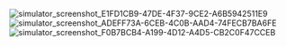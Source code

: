 ![simulator_screenshot_E1FD1CB9-47DE-4F37-9CE2-A6B5942511E9](https://github.com/user-attachments/assets/f87b8ca6-355d-4dd9-83ca-74ea7f67d8cc)
![simulator_screenshot_ADEFF73A-6CEB-4C0B-AAD4-74FECB7BA6FE](https://github.com/user-attachments/assets/b4b2a57a-1b6e-4c74-be61-02c8cf2373c3)
![simulator_screenshot_F0B7BCB4-A199-4D12-A4D5-CB2C0F47CCEB](https://github.com/user-attachments/assets/254ee697-27a2-44e4-9a52-c7e5adffc198)
